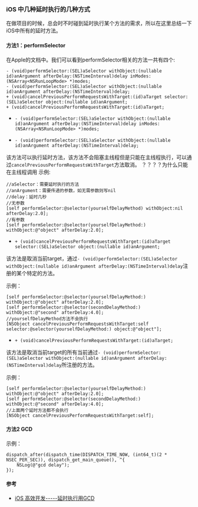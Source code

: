 
### iOS 中几种延时执行的几种方式

在做项目的时候，总会时不时碰到延时执行某个方法的需求，所以在这里总结一下iOS中所有的延时方法。

#### 方法1：performSelector

在Apple的文档中。我们可以看到performSelector相关的方法一共有四个:

```
- (void)performSelector:(SEL)aSelector withObject:(nullable id)anArgument afterDelay:(NSTimeInterval)delay inModes:(NSArray<NSRunLoopMode> *)modes;
- (void)performSelector:(SEL)aSelector withObject:(nullable id)anArgument afterDelay:(NSTimeInterval)delay;
+ (void)cancelPreviousPerformRequestsWithTarget:(id)aTarget selector:(SEL)aSelector object:(nullable id)anArgument;
+ (void)cancelPreviousPerformRequestsWithTarget:(id)aTarget;
```

* `- (void)performSelector:(SEL)aSelector withObject:(nullable id)anArgument afterDelay:(NSTimeInterval)delay inModes:(NSArray<NSRunLoopMode> *)modes;`



* `- (void)performSelector:(SEL)aSelector withObject:(nullable id)anArgument afterDelay:(NSTimeInterval)delay;`

该方法可以执行延时方法，该方法不会阻塞主线程但是只能在主线程执行，可以通过`cancelPreviousPerformRequestsWithTarget`方法取消。
？？？？为什么只能在主线程调用
示例:

```
//aSelector：需要延时执行的方法
//anArgument：需要传递的参数，如无需参数则写nil
//delay：延时几秒
//无参数
[self performSelector:@selector(yourselfDelayMethod) withObject:nil afterDelay:2.0];
//有参数
[self performSelector:@selector(yourselfDelayMethod:) withObject:@"object" afterDelay:2.0];
```

* `+ (void)cancelPreviousPerformRequestsWithTarget:(id)aTarget selector:(SEL)aSelector object:(nullable id)anArgument;`

该方法是取消当前target，通过`- (void)performSelector:(SEL)aSelector withObject:(nullable id)anArgument afterDelay:(NSTimeInterval)delay`注册的某个特定的方法。

示例：

```
[self performSelector:@selector(yourselfDelayMethod:) withObject:@"object" afterDelay:2.0];
[self performSelector:@selector(secondDelayMethod:) withObject:@"second" afterDelay:4.0];
//yourselfDelayMethod方法不会执行
[NSObject cancelPreviousPerformRequestsWithTarget:self selector:@selector(yourselfDelayMethod:) object:@"object"];
```


* `+ (void)cancelPreviousPerformRequestsWithTarget:(id)aTarget;`

该方法是取消当前target的所有当前通过`- (void)performSelector:(SEL)aSelector withObject:(nullable id)anArgument afterDelay:(NSTimeInterval)delay`所注册的方法。

示例：

```
[self performSelector:@selector(yourselfDelayMethod:) withObject:@"object" afterDelay:2.0];
[self performSelector:@selector(secondDelayMethod:) withObject:@"second" afterDelay:4.0];
//上面两个延时方法都不会执行
[NSObject cancelPreviousPerformRequestsWithTarget:self];
```

#### 方法2 GCD

示例：

```
dispatch_after(dispatch_time(DISPATCH_TIME_NOW, (int64_t)(2 * NSEC_PER_SEC)), dispatch_get_main_queue(), ^{
    NSLog(@"gcd delay");
});
```


#### 参考

* [iOS 高效开发-----延时执行用GCD](https://www.cnblogs.com/tianlin106/p/4517483.html)
